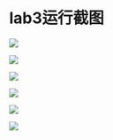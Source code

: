 # lab3运行截图
![](https://github.com/wangweisheng/lab3/blob/master/app/src/main/res/Image/main.png)

![](https://github.com/wangweisheng/lab3/blob/master/app/src/main/res/Image/aftertest.png)

![](https://github.com/wangweisheng/lab3/blob/master/app/src/main/res/Image/alterDialog.png)

![](https://github.com/wangweisheng/lab3/blob/master/app/src/main/res/Image/listView.png)

![](https://github.com/wangweisheng/lab3/blob/master/app/src/main/res/Image/Select%20one.png)

![](https://github.com/wangweisheng/lab3/blob/master/app/src/main/res/Image/testBefore.png)

